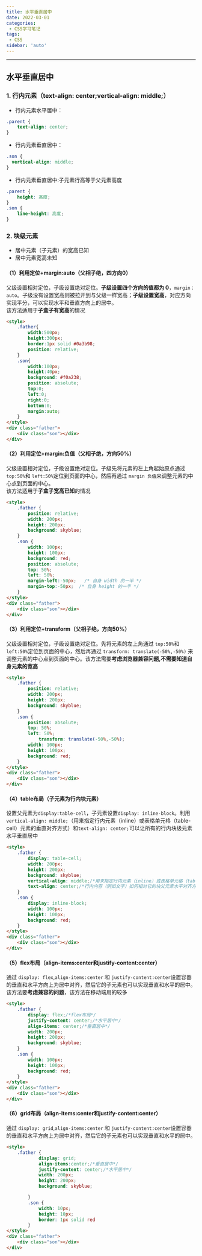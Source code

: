 ```yaml
---
title: 水平垂直居中
date: 2022-03-01
categories:
 - CSS学习笔记
tags:
 - CSS
sidebar: 'auto'
---
```

---

## 水平垂直居中

### 1. 行内元素（text-align: center;vertical-align: middle;）
- 行内元素水平居中：
```css
.parent {
    text-align: center;
}

```
- 行内元素垂直居中：
```css
.son {
  vertical-align: middle;
}
```

- 行内元素垂直居中:子元素行高等于父元素高度
```css
.parent {
    height: 高度;
}
.son {
    line-height: 高度;
}
```


### 2. 块级元素
- 居中元素（子元素）的宽高已知
- 居中元素宽高未知
#### （1）利用定位+margin:auto（父相子绝，四方向0）
父级设置相对定位，子级设置绝对定位。**子级设置四个方向的值都为 0**，`margin：auto`。子级没有设置宽高则被拉开到与父级一样宽高；**子级设置宽高**，对应方向实现平分，可以实现水平和垂直方向上的居中。  
该方法适用于**子盒子有宽高**的情况

```html
<style>
    .father{
        width:500px;
        height:300px;
        border:1px solid #0a3b98;
        position: relative;
    }
    .son{
        width:100px;
        height:40px;
        background: #f0a238;
        position: absolute;
        top:0;
        left:0;
        right:0;
        bottom:0;
        margin:auto;
    }
</style>
<div class="father">
    <div class="son"></div>
</div>
```

#### （2）利用定位+margin:负值（父相子绝，方向50%）
父级设置相对定位，子级设置绝对定位。子级先将元素的左上角起始原点通过 `top:50%`和 `left:50%`定位到页面的中心，然后再通过 `margin 负值`来调整元素的中心点到页面的中心。  
该方法适用于**子盒子宽高已知**的情况  
```html
<style>
    .father {
        position: relative;
        width: 200px;
        height: 200px;
        background: skyblue;
    }
    .son {
        width: 100px;
        height: 100px;
        background: red;
        position: absolute;
        top: 50%;
        left: 50%;
        margin-left:-50px;   /* 自身 width 的一半 */
        margin-top:-50px;  /* 自身 height 的一半 */
    }
</style>
<div class="father">
    <div class="son"></div>
</div>
```

#### （3）利用定位+transform（父相子绝，方向50%）
父级设置相对定位，子级设置绝对定位。先将元素的左上角通过 `top:50%`和 `left:50%`定位到页面的中心，然后再通过 `transform: translate(-50%,-50%)` 来调整元素的中心点到页面的中心。该方法需要**考虑浏览器兼容问题,不需要知道自身元素的宽高**
```html
<style>
    .father {
        position: relative;
        width: 200px;
        height: 200px;
        background: skyblue;
    }
    .son {
        position: absolute;
        top: 50%;
        left: 50%;
  			transform: translate(-50%,-50%);
        width: 100px;
        height: 100px;
        background: red;
    }
</style>
<div class="father">
    <div class="son"></div>
</div>
```

#### （4）table布局（子元素为行内块元素）
设置父元素为`display:table-cell`，子元素设置`display: inline-block`。利用`vertical-align: middle;`（用来指定行内元素（inline）或表格单元格（table-cell）元素的垂直对齐方式）和`text-align: center;`可以让所有的行内块级元素水平垂直居中
```html
<style>
    .father {
        display: table-cell;
        width: 200px;
        height: 200px;
        background: skyblue;
        vertical-align: middle;/*用来指定行内元素（inline）或表格单元格（table-cell）元素的垂直对齐方式*/
        text-align: center;/*行内内容（例如文字）如何相对它的块父元素水平对齐方式*/
    }
    .son {
        display: inline-block;
        width: 100px;
        height: 100px;
        background: red;
    }
</style>
<div class="father">
    <div class="son"></div>
</div>
```

#### （5）flex布局（align-items:center和justify-content:center）
通过 `display: flex`,`align-items:center` 和 `justify-content:center`设置容器的垂直和水平方向上为居中对齐，然后它的子元素也可以实现垂直和水平的居中。该方法要**考虑兼容的问题**，该方法在移动端用的较多
```html
<style>
    .father {
        display: flex;/*flex布局*/
        justify-content: center;/*水平居中*/
        align-items: center;/*垂直居中*/
        width: 200px;
        height: 200px;
        background: skyblue;
    }
    .son {
        width: 100px;
        height: 100px;
        background: red;
    }
</style>
<div class="father">
    <div class="son"></div>
</div>
```

#### （6）grid布局（align-items:center和justify-content:center）
通过 `display: grid`,`align-items:center` 和 `justify-content:center`设置容器的垂直和水平方向上为居中对齐，然后它的子元素也可以实现垂直和水平的居中。
```html
<style>
    .father {
            display: grid;
            align-items:center;/*垂直居中*/
            justify-content: center;/*水平居中*/
            width: 200px;
            height: 200px;
            background: skyblue;

        }
        .son {
            width: 10px;
            height: 10px;
            border: 1px solid red
        }
</style>
<div class="father">
    <div class="son"></div>
</div>
```





